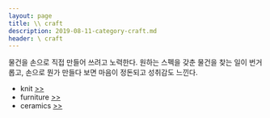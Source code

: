 ```yaml
---
layout: page
title: \\ craft
description: 2019-08-11-category-craft.md
header: \ craft
---
```

물건을 손으로 직접 만들어 쓰려고 노력한다. 원하는 스펙을 갖춘 물건을 찾는 일이 번거롭고, 손으로 뭔가 만들다 보면 마음이 정돈되고 성취감도 느낀다. 



* knit [>>](/craft-knit)
* furniture [>>](/craft-furniture)
* ceramics [>>](/craft-ceramics)
